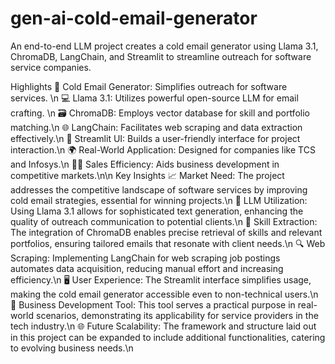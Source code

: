 # gen-ai-cold-email-generator

An end-to-end LLM project creates a cold email generator using Llama 3.1, ChromaDB, LangChain, and Streamlit to streamline outreach for software service companies.

Highlights
📧 Cold Email Generator: Simplifies outreach for software services. \n
💻 Llama 3.1: Utilizes powerful open-source LLM for email crafting. \n
🗃️ ChromaDB: Employs vector database for skill and portfolio matching.\n
🌐 LangChain: Facilitates web scraping and data extraction effectively.\n
🚀 Streamlit UI: Builds a user-friendly interface for project interaction.\n
🌍 Real-World Application: Designed for companies like TCS and Infosys.\n
👨‍💼 Sales Efficiency: Aids business development in competitive markets.\n\n
Key Insights
📈 Market Need: The project addresses the competitive landscape of software services by improving cold email strategies, essential for winning projects.\n
🤖 LLM Utilization: Using Llama 3.1 allows for sophisticated text generation, enhancing the quality of outreach communication to potential clients.\n
🧠 Skill Extraction: The integration of ChromaDB enables precise retrieval of skills and relevant portfolios, ensuring tailored emails that resonate with client needs.\n
🔍 Web Scraping: Implementing LangChain for web scraping job postings automates data acquisition, reducing manual effort and increasing efficiency.\n
🖥️ User Experience: The Streamlit interface simplifies usage, making the cold email generator accessible even to non-technical users.\n
💼 Business Development Tool: This tool serves a practical purpose in real-world scenarios, demonstrating its applicability for service providers in the tech industry.\n
🌐 Future Scalability: The framework and structure laid out in this project can be expanded to include additional functionalities, catering to evolving business needs.\n
